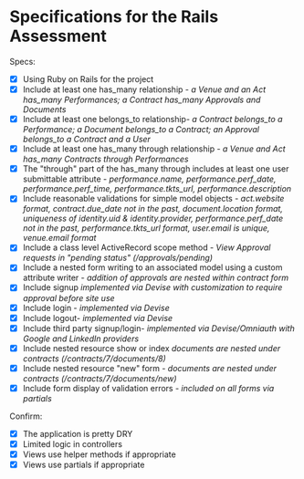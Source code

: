 # Specifications for the Rails Assessment

Specs:
- [x] Using Ruby on Rails for the project
- [x] Include at least one has_many relationship - _a Venue and an Act has_many Performances; a Contract has_many Approvals and Documents_
- [x] Include at least one belongs_to relationship-  _a Contract belongs_to a Performance; a Document belongs_to a Contract; an Approval belongs_to a Contract and a User_
- [x] Include at least one has_many through relationship - _a Venue and Act has_many Contracts through Performances_
- [x] The "through" part of the has_many through includes at least one user submittable attribute - _performance.name, performance.perf_date, performance.perf_time, performance.tkts_url, performance.description_
- [x] Include reasonable validations for simple model objects - _act.website format, contract.due_date not in the past, document.location format, uniqueness of identity.uid & identity.provider, performance.perf_date not in the past, performance.tkts_url format, user.email is unique, venue.email format_
- [x] Include a class level ActiveRecord scope method - _View Approval requests in "pending status" (/approvals/pending)_
- [x] Include a nested form writing to an associated model using a custom attribute writer - _addition of approvals are nested within contract form_
- [x] Include signup _implemented via Devise with customization to require approval before site use_
- [x] Include login - _implemented via Devise_
- [x] Include logout- _implemented via Devise_
- [x] Include third party signup/login- _implemented via Devise/Omniauth with Google and LinkedIn providers_
- [x] Include nested resource show or index _documents are nested under contracts (/contracts/7/documents/8)_
- [x] Include nested resource "new" form - _documents are nested under contracts (/contracts/7/documents/new)_
- [x] Include form display of validation errors - _included on all forms via partials_

Confirm:
- [x] The application is pretty DRY
- [x] Limited logic in controllers
- [x] Views use helper methods if appropriate
- [x] Views use partials if appropriate
